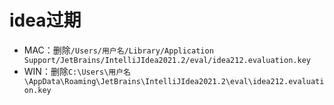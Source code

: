 # idea过期
* MAC：删除`/Users/用户名/Library/Application Support/JetBrains/IntelliJIdea2021.2/eval/idea212.evaluation.key`
* WIN：删除`C:\Users\用户名\AppData\Roaming\JetBrains\IntelliJIdea2021.2\eval\idea212.evaluation.key`